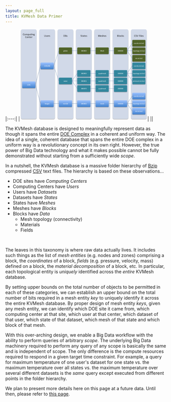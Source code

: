 ```yaml
---
layout: page_full
title: KVMesh Data Primer
---
```


|:---:|
|[<img src="/img/csv_folder_hierarchy.png" width="400">](/img/csv_folder_hierarchy.png)|
||

The KVMesh database is designed to meaningfully represent data as though it spans the entire
[DOE Complex](https://www.google.com/maps/d/viewer?mid=1k6BA3nD5tqE98OettUjwjX91UOE&hl=en_US&ll=39.84380152391495%2C-97.53683650000005&z=4)
in a coherent and uniform way. The idea of a single, coherent database that spans the
entire DOE complex in a uniform way is a revolutionary concept in its own right. However,
the true power of Big Data technology and what it makes possible cannot be fully demonstrated
without starting from a sufficiently wide _scope_.

<!--
This
is because today there is little or no uniformity in database design in any one DOE site
or even within one user or application domain let alone the entire complex. Essential
data is scattered about in computer files of various formats, tape archives, microfiche,
film, blueprints, as well as hand user's notebooks.
-->

In a nutshell, the KVMesh database is a massive folder hierarchy of
[Bzip](https://en.wikipedia.org/wiki/Bzip2) compressed 
[CSV](https://en.wikipedia.org/wiki/Comma-separated_values)
text files. The hierarchy is based on these observations...

* DOE sites have _Computing Centers_
* Computing Centers have _Users_
* Users have _Datasets_
* Datasets have _States_
* States have _Meshes_
* Meshes have _Blocks_
* Blocks have _Data_
  * Mesh topology (connectivity)
  * Materials
  * Fields

<br>

The leaves in this taxonomy is where raw data actually lives. It includes such things as the
list of _mesh entities_ (e.g. nodes and zones) comprising a block, the
_coordinates_ of a block, _fields_ (e.g. pressure, velocity, mass) defined on a
block, the _material decomposition_ of a block, etc. In particular,
each topological entity is _uniquely_ identified across the _entire_ KVMesh database.

By setting upper bounds on the total number of objects to be permitted in each of these
categories, we can establish an upper bound on the total number of bits required in a
mesh entity _key_ to uniquely identify it across the entire KVMesh database. By proper
design of mesh entity _keys_, given any mesh entity, we can identify which DOE site it
came from, which computing center at that site, which user at that center, which dataset of
that user, which state of that dataset, which mesh of that state and which block of
that mesh.

With this over-arching design, we enable a Big Data workflow with the ability to perform queries
of arbitrary _scope_. The underlying Big Data machinery required to perform any query of any
scope is basically the same and is independent of scope. The only difference is the compute
resources required to respond in a given target time constraint. For example, a query for
maximum temperature of one user's dataset for one state vs. the maximum temperature over
all states vs. the maximum temperature over several different datasets is the _same_ query
except executed from different points in the folder hierarchy.

We plan to present more details here on this page at
a future data. Until then, please refer to
[this page](https://visitbugs.ornl.gov/projects/silo/wiki/Apache_Spark_and_VisIt#Design-of-a-Mesh-and-Field-Database-Suitable-for-Spark-Applications).
